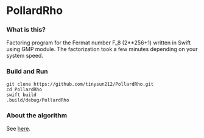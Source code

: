# PollardRho

### What is this?
Factoring program for the Fermat number F_8 (2**256+1) written in Swift using GMP module.
The factorization took a few minutes depending on your system speed.

### Build and Run
```
git clone https://github.com/tinysun212/PollardRho.git
cd PollardRho
swift build
.build/debug/PollardRho
```

### About the algorithm
See [here](https://en.wikipedia.org/wiki/Pollard%27s_rho_algorithm#Application).
